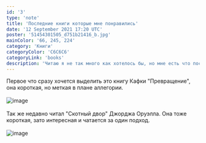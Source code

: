 ```yaml
---
id: '3'
type: 'note'
title: 'Последние книги которые мне понравились'
date: '12 September 2021 17:20 UTC'
poster: '51454301505_d751b21416_b.jpg'
mainColor: '66, 245, 224'
category: 'Книги'
categoryColor: 'C6C6C6'
categoryLink: 'books'
description: 'Читаю я не так много как хотелось бы, но мне есть что посоветовать.'
---
```


Первое что сразу хочется выделить это книгу Кафки "Превращение", она короткая, но меткая в плане аллегории.
<br/>
<br/>
<img src="https://briefly.ru/static/cache/illustrations/720/7.jpeg?1579590108" alt="image" />
<br/>
<br/>
Так же недавно читал "Скотный двор" Джорджа Оруэлла. Она тоже короткая, зато интересная и чатается за один подход.
<br/>
<br/>
<img src="https://kakoy-smysl.ru/wp-content/uploads/2020/10/dzhordzh-oruell-skotnyiy-dvor-870x400.jpeg" alt="image" />
